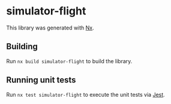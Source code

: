 # simulator-flight

This library was generated with [Nx](https://nx.dev).

## Building

Run `nx build simulator-flight` to build the library.

## Running unit tests

Run `nx test simulator-flight` to execute the unit tests via [Jest](https://jestjs.io).
